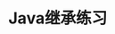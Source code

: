 <!--
 * @Description:
 * @Author: neozhang
 * @Date: 2022-04-10 11:52:02
 * @LastEditors: neozhang
 * @LastEditTime: 2022-04-10 11:54:07
-->
# Java继承练习